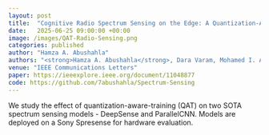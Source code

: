 ```yaml
---
layout: post
title:  "Cognitive Radio Spectrum Sensing on the Edge: A Quantization-Aware Deep Learning Approach"
date:   2025-06-25 09:00:00 +00:00
image: /images/QAT-Radio-Sensing.png
categories: published 
author: "Hamza A. Abushahla"
authors: "<strong>Hamza A. Abushahla</strong>, Dara Varam, Mohamed I. AlHajri"
venue: "IEEE Communications Letters"
paper: https://ieeexplore.ieee.org/document/11048877
code: https://github.com/7abushahla/Spectrum-Sensing
---
```


We study the effect of quantization-aware-training (QAT) on two SOTA spectrum sensing models - DeepSense and ParallelCNN. Models are deployed on a Sony Spresense for hardware evaluation.
